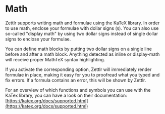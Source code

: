 # Math

Zettlr supports writing math and formulae using the KaTeX library. In order to use math, enclose your formulae with dollar signs (`$`). You can also use so-called "display math" by using two dollar signs instead of single dollar signs to enclose your formulae.

You can define math blocks by putting two dollar signs on a single line before and after a math block. Anything detected as inline or display-math will receive proper MathTeX syntax highlighting.

If you activate the corresponding option, Zettlr will immediately render formulae in place, making it easy for you to proofread what you typed and fix errors. If a formula contains an error, this will be shown by Zettlr.

For an overview of which functions and symbols you can use with the KaTex library, you can have a look on their documentation: [https://katex.org/docs/supported.html](https://katex.org/docs/supported.html)
